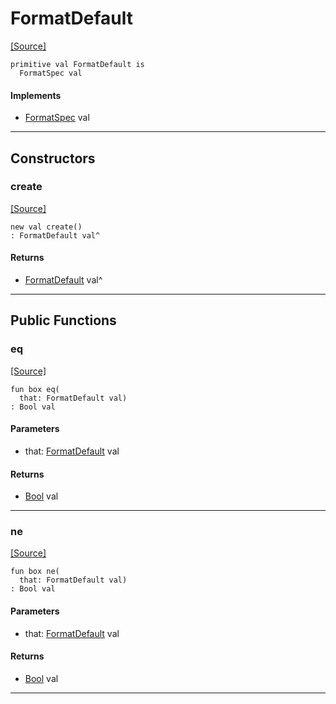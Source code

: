 # FormatDefault
<span class="source-link">[[Source]](src/format/format_spec.md#L3)</span>
```pony
primitive val FormatDefault is
  FormatSpec val
```

#### Implements

* [FormatSpec](format-FormatSpec.md) val

---

## Constructors

### create
<span class="source-link">[[Source]](src/format/format_spec.md#L3)</span>


```pony
new val create()
: FormatDefault val^
```

#### Returns

* [FormatDefault](format-FormatDefault.md) val^

---

## Public Functions

### eq
<span class="source-link">[[Source]](src/format/format_spec.md#L5)</span>


```pony
fun box eq(
  that: FormatDefault val)
: Bool val
```
#### Parameters

*   that: [FormatDefault](format-FormatDefault.md) val

#### Returns

* [Bool](builtin-Bool.md) val

---

### ne
<span class="source-link">[[Source]](src/format/format_spec.md#L5)</span>


```pony
fun box ne(
  that: FormatDefault val)
: Bool val
```
#### Parameters

*   that: [FormatDefault](format-FormatDefault.md) val

#### Returns

* [Bool](builtin-Bool.md) val

---

